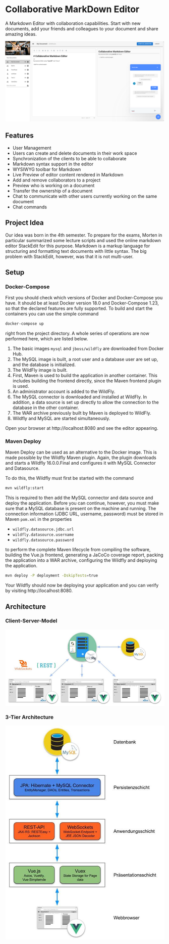 # Collaborative MarkDown Editor

A Markdown Editor with collaboration capabilities. Start with new documents, add your friends and
colleagues to your document and share amazing ideas.

![Exemplary View of the Application](resources/AppExampleDisplay.png)

## Features

* User Management
* Users can create and delete documents in their work space
* Synchronization of the clients to be able to collaborate
* Markdown syntax support in the editor
* WYSIWYG toolbar for Markdown
* Live Preview of editor content rendered in Markdown
* Add and remove collaborators to a project
* Preview who is working on a document
* Transfer the ownership of a document
* Chat to communicate with other users currently working on the same document
* Chat commands

## Project Idea

Our idea was born in the 4th semester. To prepare for the exams, Morten in particular summarized
some lecture scripts and used the online markdown editor StackEdit for this purpose. Markdown is
a markup language for structuring and formatting text documents with little syntax. The big problem
with StackEdit, however, was that it is not multi-user.

## Setup

### Docker-Compose

First you should check which versions of Docker and Docker-Compose you have. It should be at least
Docker version 18.0 and Docker-Compose 1.23, so that the declared features are fully supported. To
build and start the containers you can use the simple command

```bash
docker-compose up
```

right from the project directory. A whole series of operations are now performed here, which are
listed below.

1. The basic images `mysql` and `jboss/wildfly` are downloaded from Docker Hub.
2. The MySQL image is built, a root user and a database user are set up, and the database is
   initialized.
3. The WildFly image is built.
4. First, Maven is used to build the application in another container. This includes building
   the frontend directly, since the Maven frontend plugin is used.
5. An administrator account is added to the WildFly.
6. The MySQL connector is downloaded and installed at WildFly. In addition, a data source is
   set up directly to allow the connection to the database in the other container.
7. The WAR archive previously built by Maven is deployed to WildFly.
8. Wildfly and MySQL are started simultaneously.

Open your browser at http://localhost:8080 and see the editor appearing.

### Maven Deploy

Maven Deploy can be used as an alternative to the Docker image. This is made possible by the
Wildfly Maven plugin. Again, the plugin downloads and starts a Wildfly 16.0.0.Final and
configures it with MySQL Connector and Datasource.

To do this, the Wildfly must first be started with the command

```bash
mvn wildfly:start
```

This is required to then add the MySQL connector and data source and deploy the application.
Before you can continue, however, you must make sure that a MySQL database is present on the
machine and running. The connection information (JDBC URL, username, password) must be stored
in Maven `pom.xml` in the properties

* `wildfly.datasource.jdbc.url`
* `wildfly.datasource.username`
* `wildfly.datasource.password`

to perform the complete Maven lifecycle from compiling the software, building the Vue.js frontend,
generating a JaCoCo coverage report, packing the application into a WAR archive, configuring the
Wildfly and deploying the application.

```bash
mvn deploy -P deployment -DskipTests=true
```

Your Wildfly should now be deploying your application and you can verify by visiting http://localhost:8080.

## Architecture

### Client-Server-Model

![Client-Server-Architecture](resources/client-server-architecture.jpg)

### 3-Tier Architecture

![3-Tier Architecture](resources/3-tier-architecture.jpg)
